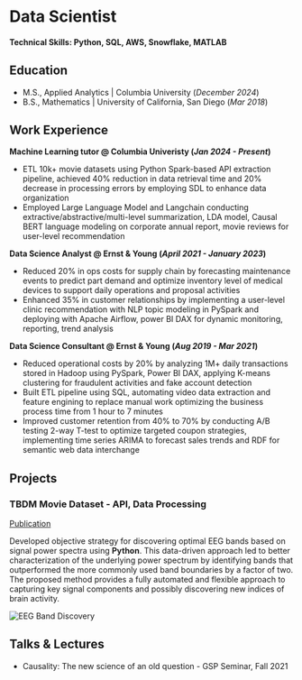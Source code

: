 # Data Scientist

#### Technical Skills: Python, SQL, AWS, Snowflake, MATLAB

## Education					       		
- M.S., Applied Analytics	| Columbia University (_December 2024_)	 			        		
- B.S., Mathematics | University of California, San Diego (_Mar 2018_)

## Work Experience
**Machine Learning tutor @ Columbia Univeristy (_Jan 2024 - Present_)**
- ETL 10k+ movie datasets using Python Spark-based API extraction pipeline, achieved 40% reduction in data retrieval time and 20% decrease in processing errors by employing SDL to enhance data organization
- Employed Large Language Model and Langchain conducting extractive/abstractive/multi-level summarization, LDA model, Causal BERT language modeling on corporate annual report, movie reviews for user-level recommendation

**Data Science Analyst @ Ernst & Young (_April 2021 - January 2023_)**
- Reduced 20% in ops costs for supply chain by forecasting maintenance events to predict part demand and optimize inventory level of medical devices to support daily operations and proposal activities 
- Enhanced 35% in customer relationships by implementing a user-level clinic recommendation with NLP topic modeling in PySpark and deploying with Apache Airflow, power BI DAX for dynamic monitoring, reporting, trend analysis
  
**Data Science Consultant @ Ernst & Young (_Aug 2019 - Mar 2021_)**
- Reduced operational costs by 20% by analyzing 1M+ daily transactions stored in Hadoop using PySpark, Power BI DAX, applying K-means clustering for fraudulent activities and fake account detection
- Built ETL pipeline using SQL, automating video data extraction and feature engining to replace manual work optimizing the business process time from 1 hour to 7 minutes
- Improved customer retention from 40% to 70% by conducting A/B testing 2-way T-test to optimize targeted coupon strategies, implementing time series ARIMA to forecast sales trends and RDF for semantic web data interchange

## Projects
### TBDM Movie Dataset - API, Data Processing
[Publication](https://www.mdpi.com/1424-8220/22/8/3048)

Developed objective strategy for discovering optimal EEG bands based on signal power spectra using **Python**. This data-driven approach led to better characterization of the underlying power spectrum by identifying bands that outperformed the more commonly used band boundaries by a factor of two. The proposed method provides a fully automated and flexible approach to capturing key signal components and possibly discovering new indices of brain activity.

![EEG Band Discovery](/assets/img/eeg_band_discovery.jpeg)


## Talks & Lectures
- Causality: The new science of an old question - GSP Seminar, Fall 2021
